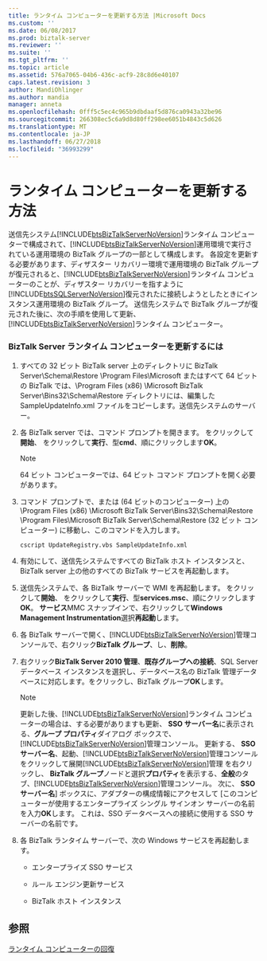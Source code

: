 ```yaml
---
title: ランタイム コンピューターを更新する方法 |Microsoft Docs
ms.custom: ''
ms.date: 06/08/2017
ms.prod: biztalk-server
ms.reviewer: ''
ms.suite: ''
ms.tgt_pltfrm: ''
ms.topic: article
ms.assetid: 576a7065-04b6-436c-acf9-28c8d6e40107
caps.latest.revision: 3
author: MandiOhlinger
ms.author: mandia
manager: anneta
ms.openlocfilehash: 0fff5c5ec4c965b9dbdaaf5d876ca0943a32be96
ms.sourcegitcommit: 266308ec5c6a9d8d80ff298ee6051b4843c5d626
ms.translationtype: MT
ms.contentlocale: ja-JP
ms.lasthandoff: 06/27/2018
ms.locfileid: "36993299"
---
```

# <a name="how-to-update-the-runtime-computers"></a>ランタイム コンピューターを更新する方法
送信先システム[!INCLUDE[btsBizTalkServerNoVersion](../includes/btsbiztalkservernoversion-md.md)]ランタイム コンピューターで構成されて、[!INCLUDE[btsBizTalkServerNoVersion](../includes/btsbiztalkservernoversion-md.md)]運用環境で実行されている運用環境の BizTalk グループの一部として構成します。 各設定を更新する必要があります、ディザスター リカバリー環境で運用環境の BizTalk グループが復元されると、[!INCLUDE[btsBizTalkServerNoVersion](../includes/btsbiztalkservernoversion-md.md)]ランタイム コンピューターのことが、ディザスター リカバリーを指すように[!INCLUDE[btsSQLServerNoVersion](../includes/btssqlservernoversion-md.md)]復元されたに接続しようとしたときにインスタンス運用環境の BizTalk グループ。 送信先システムで BizTalk グループが復元された後に、次の手順を使用して更新、[!INCLUDE[btsBizTalkServerNoVersion](../includes/btsbiztalkservernoversion-md.md)]ランタイム コンピューター。  
  
### <a name="to-update-the-biztalk-server-runtime-computers"></a>BizTalk Server ランタイム コンピューターを更新するには  
  
1. すべての 32 ビット BizTalk server 上のディレクトリに BizTalk Server\Schema\Restore \Program Files\Microsoft またはすべて 64 ビットの BizTalk では、\Program Files (x86) \Microsoft BizTalk Server\Bins32\Schema\Restore ディレクトリには、編集した SampleUpdateInfo.xml ファイルをコピーします。送信先システムのサーバー。  
  
2. 各 BizTalk server では、コマンド プロンプトを開きます。 をクリックして**開始**、 をクリックして**実行**、型**cmd**、順にクリックします**OK**。  
  
   > [!NOTE]  
   >  64 ビット コンピューターでは、64 ビット コマンド プロンプトを開く必要があります。  
  
3. コマンド プロンプトで、または (64 ビットのコンピューター) 上の \Program Files (x86) \Microsoft BizTalk Server\Bins32\Schema\Restore \Program Files\Microsoft BizTalk Server\Schema\Restore (32 ビット コンピューター) に移動し、このコマンドを入力します。  
  
   ```  
   cscript UpdateRegistry.vbs SampleUpdateInfo.xml  
   ```  
  
4. 有効にして、送信先システムですべての BizTalk ホスト インスタンスと、BizTalk server 上の他のすべての BizTalk サービスを再起動します。  
  
5. 送信先システムで、各 BizTalk サーバーで WMI を再起動します。 をクリックして**開始**、 をクリックして**実行**、型**services.msc**、順にクリックします**OK**。 **サービス**MMC スナップインで、右クリックして**Windows Management Instrumentation**選択**再起動**します。  
  
6. 各 BizTalk サーバーで開く、[!INCLUDE[btsBizTalkServerNoVersion](../includes/btsbiztalkservernoversion-md.md)]管理コンソールで、右クリック**BizTalk グループ**、し、**削除**。  
  
7. 右クリック**BizTalk Server 2010 管理**、**既存グループへの接続**、SQL Server データベース インスタンスを選択し、データベース名の BizTalk 管理データベースに対応します。をクリックし、BizTalk グループ**OK**します。  
  
   > [!NOTE]
   >  更新した後、[!INCLUDE[btsBizTalkServerNoVersion](../includes/btsbiztalkservernoversion-md.md)]ランタイム コンピューターの場合は、する必要がありますも更新、 **SSO サーバー名**に表示される、**グループ プロパティ**ダイアログ ボックスで、 [!INCLUDE[btsBizTalkServerNoVersion](../includes/btsbiztalkservernoversion-md.md)]管理コンソール。 更新する、 **SSO サーバー名**、起動、[!INCLUDE[btsBizTalkServerNoVersion](../includes/btsbiztalkservernoversion-md.md)]管理コンソールをクリックして展開[!INCLUDE[btsBizTalkServerNoVersion](../includes/btsbiztalkservernoversion-md.md)]管理 を右クリックし、 **BizTalk グループ**ノードと選択**プロパティ**を表示する、**全般**のタブ、[!INCLUDE[btsBizTalkServerNoVersion](../includes/btsbiztalkservernoversion-md.md)]管理コンソール。 次に、 **SSO サーバー名**] ボックスに、アダプターの構成情報にアクセスして [このコンピューターが使用するエンタープライズ シングル サインオン サーバーの名前を入力**OK**します。 これは、SSO データベースへの接続に使用する SSO サーバーの名前です。  
  
8. 各 BizTalk ランタイム サーバーで、次の Windows サービスを再起動します。  
  
   -   エンタープライズ SSO サービス  
  
   -   ルール エンジン更新サービス  
  
   -   BizTalk ホスト インスタンス  
  
## <a name="see-also"></a>参照  
 [ランタイム コンピューターの回復](../technical-guides/recovering-the-runtime-computers.md)